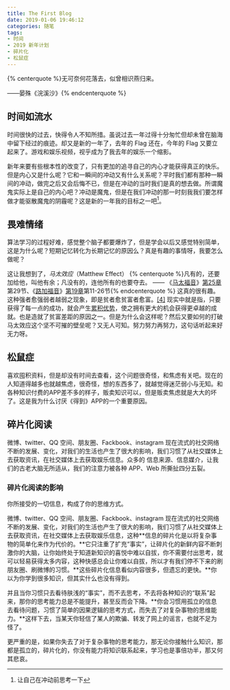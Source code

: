 ```yaml
---
title: The First Blog
date: 2019-01-06 19:46:12
categories: 随笔
tags:
- 时间
- 2019 新年计划
- 碎片化
- 松鼠症
---
```


{% centerquote %}无可奈何花落去，似曾相识燕归来。

——晏殊《浣溪沙》{% endcenterquote %}

<!-- more -->

## 时间如流水

时间很快的过去，快得令人不知所措。虽说过去一年过得十分匆忙但却未曾在脑海中留下经过的痕迹。却又是新的一年了，去年的 Flag 还在，今年的 Flag 又要立起来了。游戏和娱乐视频，视乎成为了我去年的娱乐一个缩影。

新年来要有些根本性的改变了，只有更加的追寻自己的内心才能获得真正的快乐。但是内心又是什么呢？它和一瞬间的冲动又有什么关系呢？平时我们都有那种一瞬间的冲动，做完之后又会后悔不已，但是在冲动的当时我们是真的想去做。所谓魔鬼实际上是自己的内心吧？冲动是魔鬼，但是在我们冲动的那一时刻我我们要怎样做才能驱散魔鬼的阴霾呢？这是新的一年我的目标之一吧[^新年任务1]。

## 畏难情绪

算法学习的过程好难，感觉整个脑子都要爆炸了，但是学会以后又感觉特别简单，这是为什么呢？短期记忆转化为长期记忆的原因么？真是有趣的事情呀，我要怎么做呢？

这让我想到了，_马太效应_（Matthew Effect）
{% centerquote %}凡有的，还要加给他，叫他有余；凡没有的，连他所有的也要夺去。
—— 《[马太福音](https://zh.wikipedia.org/wiki/%E9%A9%AC%E5%A4%AA%E7%A6%8F%E9%9F%B3 "马太福音")》[第25章](https://zh.wikipedia.org/wiki/Category:%E9%A9%AC%E5%A4%AA%E7%A6%8F%E9%9F%B3%E7%AC%AC25%E7%AB%A0 "Category:马太福音第25章")第29节、《[路加福音](https://zh.wikipedia.org/wiki/%E8%B7%AF%E5%8A%A0%E7%A6%8F%E9%9F%B3 "路加福音")》[第19章](https://zh.wikipedia.org/wiki/Category:%E8%B7%AF%E5%8A%A0%E7%A6%8F%E9%9F%B3%E7%AC%AC19%E7%AB%A0 "Category:路加福音第19章")第11-26节{% endcenterquote %}
这真的很有趣。这种强者愈强弱者越弱之现象，即是贫者愈贫富者愈富。[\[4\]](https://zh.wikipedia.org/zh-sg/%E9%A9%AC%E5%A4%AA%E6%95%88%E5%BA%94#cite_note-4) 现实中就是指，只要获得了每一点的成功，就会产生[累积优势](https://zh.wikipedia.org/w/index.php?title=%E7%B4%AF%E7%A9%8D%E5%84%AA%E5%8B%A2&action=edit&redlink=1)，使之拥有更大的机会获得更卓越的成就。也是造就了贫富差距的原因之一。但是为什么会这样呢？然后又要如何的打破马太效应这个坚不可摧的壁垒呢？又无人可知。努力努力再努力，这句话听起来好无力呀。

## 松鼠症

喜欢囤积资料，但是却没有时间去查看，这个问题很奇怪，和焦虑有关吧。现在的人知道得越多也就越焦虑，很奇怪，想的东西多了，就越觉得迷茫弱小与无知。和各种知识付费的APP差不多的样子，贩卖知识可以，但是贩卖焦虑就是大大的坏了。这是我为什么讨厌《得到》APP的一个重要原因。

## 碎片化阅读

微博、twitter、QQ 空间、朋友圈、Fackbook、instagram 现在流式的社交网络不断的发展、变化，对我们的生活也产生了很大的影响，我们习惯了从社交媒体上去获取资讯，在社交媒体上去获取娱乐信息。众多的 信息来源、信息媒介，让我们的古老大脑无所适从，我们的注意力被各种 APP、Web 所撕扯四分五裂。

### 碎片化阅读的影响

你所接受的一切信息，构成了你的思维方式。

微博、twitter、QQ 空间、朋友圈、Fackbook、instagram 现在流式的社交网络不断的发展、变化，对我们的生活也产生了很大的影响，我们习惯了从社交媒体上去获取资讯，在社交媒体上去获取娱乐信息，这种**信息的碎片化是以将复杂事物的简单化来作为代价的。**它只注重了扩充“事实”，让碎片化的新鲜内容不断刺激你的大脑，让你始终处于知道新知识的喜悦中难以自拔，你不需要付出思考，就可以轻易获得太多内容，这种快感总会让你难以自拔，所以才有我们停不下来的刷朋友圈、刷微博的习惯。**这些碎片化信息看似内容很多，但遗忘的更快。**你以为你学到很多知识，但其实什么也没有得到。

并且当你习惯只去看待肤浅的“事实”，而不去思考，不去将各种知识的“联系”起来，那你的思考能力总是不能提升，甚至反而会下降。**你会习惯用孤立的信息去看待问题，习惯了简单的因果逻辑的思考方式，而失去了对复杂事物的思维能力。**这样下去，当某天你轻信了某人的欺骗、转发了网上的谣言，也就不足为怪了。

更严重的是，如果你失去了对于复杂事物的思考能力，那无论你接触什么知识，那都是孤立的，碎片化的，你没有能力将知识联系起来，学习也是事倍功半，那又何其悲哀。

[^新年任务1]: 让自己在冲动前思考一下
